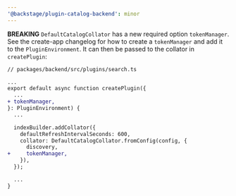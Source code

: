```yaml
---
'@backstage/plugin-catalog-backend': minor
---
```


**BREAKING** `DefaultCatalogCollator` has a new required option `tokenManager`. See the create-app changelog for how to create a `tokenManager` and add it to the `PluginEnvironment`. It can then be passed to the collator in `createPlugin`:

```diff
// packages/backend/src/plugins/search.ts

...
export default async function createPlugin({
  ...
+ tokenManager,
}: PluginEnvironment) {
  ...

  indexBuilder.addCollator({
    defaultRefreshIntervalSeconds: 600,
    collator: DefaultCatalogCollator.fromConfig(config, {
      discovery,
+     tokenManager,
    }),
  });

  ...
}
```
